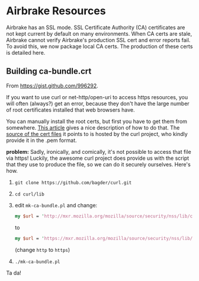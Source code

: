 Airbrake Resources
==================

Airbrake has an SSL mode. SSL Certificate Authority (CA) certificates are not kept current by default on many environments. When CA certs are stale, Airbrake cannot verify Airbrake's production SSL cert and error reports fail. To avoid this, we now package local CA certs. The production of these certs is detailed here.

Building ca-bundle.crt
----------------------

From https://gist.github.com/996292.

If you want to use curl or net-http/open-uri to access https resources, you will often (always?) get an error, because they don't have the large number of root certificates installed that web browsers have.

You can manually install the root certs, but first you have to get them from somewhere. [This article](http://notetoself.vrensk.com/2008/09/verified-https-in-ruby/) gives a nice description of how to do that. The [source of the cert files](http://curl.haxx.se/ca/cacert.pem) it points to is hosted by the curl project, who kindly provide it in the .pem format.

**problem:** Sadly, ironically, and comically, it's not possible to access that file via https! Luckily, the awesome curl project does provide us with the script that they use to produce the file, so we can do it securely ourselves. Here's how.

1. `git clone https://github.com/bagder/curl.git`
2. `cd curl/lib`
3. edit `mk-ca-bundle.pl` and change:

    ```perl
    my $url = 'http://mxr.mozilla.org/mozilla/source/security/nss/lib/ckfw/builtins/certdata.txt?raw=1';
    ```

    to

    ```perl
    my $url = 'https://mxr.mozilla.org/mozilla/source/security/nss/lib/ckfw/builtins/certdata.txt?raw=1';
    ```

    (change `http` to `https`)
4. `./mk-ca-bundle.pl`

Ta da!
